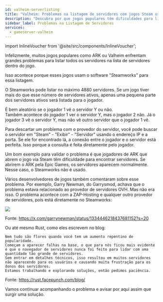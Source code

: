 ```yaml
---
id: valheim-serverlisting
title: "Valheim: Problemas na listagem de servidores com jogos Steam usando Steamworks"
description: "Descubra por que jogos populares têm dificuldades para listar todos os servidores ativos devido aos limites do Steamworks e como isso afeta sua experiência multiplayer → Saiba mais agora"
sidebar_label: Problemas na Listagem de Servidores
services:
  - gameserver-valheim
---
```


import InlineVoucher from '@site/src/components/InlineVoucher';

<InlineVoucher />

Infelizmente, muitos jogos populares como ARK ou Valheim enfrentam grandes problemas para listar todos os servidores na lista de servidores dentro do jogo.

Isso acontece porque esses jogos usam o software "Steamworks" para essa listagem.

O Steamworks pode listar no máximo 4880 servidores. Se um jogo tiver mais do que esse número de servidores ativos, apenas uma pequena parte dos servidores ativos será listada para o jogador.

É bem aleatório se o jogador 1 vê o servidor Y ou não.  
Também acontece do jogador 1 ver o servidor Y, mas o jogador 2 não. Já o jogador 3 vê o servidor Y, mas não vê outro servidor que o jogador 1 vê.

Para descartar um problema com o provedor do servidor, você pode buscar o servidor em "Steam" - "Exibir" - "Servidor" usando o endereço IP e a porta. Se ele for encontrado lá, a conexão entre o jogador e o servidor está perfeita. Isso porque a consulta é feita diretamente pelo jogador.

Um bom exemplo para validar o problema é que jogadores de ARK que abrem o jogo via Steam têm dificuldade para encontrar servidores. Se abrirem o ARK pela Epic Games, os servidores aparecem normalmente. Nesse caso, o Steamworks não é usado.

Vários desenvolvedores de jogos também comentaram sobre esse problema. Por exemplo, Garry Newman, do Garrysmod, achava que o problema estava relacionado ao provedor de servidores OVH. Mas não era isso. O problema acontece com a ZAP-Hosting e qualquer outro provedor de servidores, pois está diretamente no Steamworks:

![](https://screensaver01.zap-hosting.com/index.php/s/mWWpmZzJ6ZXX59W/preview)

Fonte: https://x.com/garrynewman/status/1334446218437681152?s=20

Ou até mesmo Rust, como eles escrevem no blog:

```
Nem tudo são flores quando você tem um aumento repentino de popularidade.  
Começam a aparecer falhas na base, o que para nós ficou mais evidente é que o navegador de servidores nunca foi feito para lidar com uma quantidade tão grande de servidores.  
Sem entrar em detalhes técnicos, isso resultou em muitos servidores não aparecendo para os usuários e causando muita frustração para os donos dos servidores.  
Estamos trabalhando e explorando soluções, então pedimos paciência.
```

Fonte: https://rust.facepunch.com/blog/

Vamos continuar acompanhando o problema e avisar por aqui assim que surgir uma solução.

<InlineVoucher />